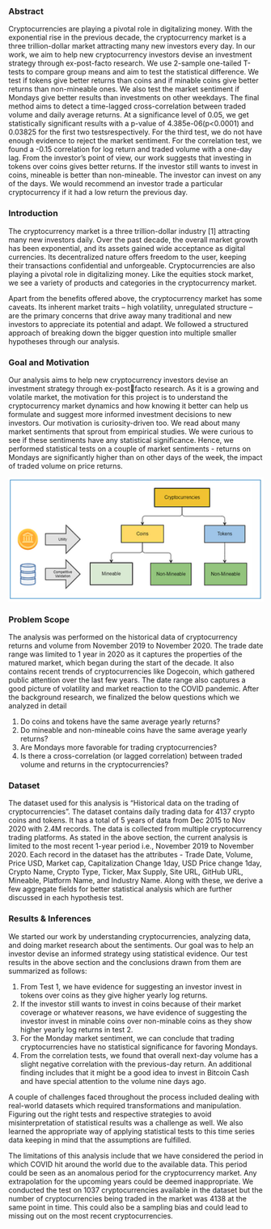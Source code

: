 ### Abstract

Cryptocurrencies are playing a pivotal role in digitalizing money. With the exponential rise in the previous decade, the cryptocurrency market is a three trillion-dollar market attracting many new investors every day. In our work, we aim to help new cryptocurrency investors devise an investment strategy through ex-post-facto research. We use 2-sample one-tailed T-tests to compare group means and aim to test the statistical difference. We test if tokens give better returns than coins and if minable coins give better  returns than non-mineable ones. We also test the market sentiment if Mondays give better results than  investments on other weekdays. The final method aims to detect a time-lagged cross-correlation between  traded volume and daily average returns. At a significance level of 0.05, we get statistically significant results with a p-value of 4.385e-06(p<0.0001) and 0.03825 for the first two testsrespectively. For the third  test, we do not have enough evidence to reject the market sentiment. For the correlation test, we found  a -0.15 correlation for log return and traded volume with a one-day lag. From the investor’s point of view, our work suggests that investing in tokens over coins gives better returns. If the investor still wants to invest in coins, mineable is better than non-mineable. The investor can invest on any of the days. We  would recommend an investor trade a particular cryptocurrency if it had a low return the previous day.


### Introduction
The cryptocurrency market is a three trillion-dollar industry [1] attracting many new investors daily. Over the past decade, the overall market growth has been exponential, and its assets gained wide acceptance as digital currencies. Its decentralized nature offers freedom to the user, keeping their transactions 
confidential and unforgeable. Cryptocurrencies are also playing a pivotal role in digitalizing money. Like  the equities stock market, we see a variety of products and categories in the cryptocurrency market. 

Apart from the benefits offered above, the cryptocurrency market has some caveats. Its inherent market  traits – high volatility, unregulated structure – are the primary concerns that drive away many traditional and new investors to appreciate its potential and adapt. We followed a structured approach of breaking down the bigger question into multiple smaller hypotheses through our analysis.

### Goal and Motivation
Our analysis aims to help new cryptocurrency investors devise an investment strategy through ex-postfacto research. As it is a growing and volatile market, the motivation for this project is to understand the cryptocurrency market dynamics and how knowing it better can help us formulate and suggest more 
informed investment decisions to new investors. Our motivation is curiosity-driven too. We read about many market sentiments that sprout from  empirical studies. We were curious to see if these sentiments have any statistical significance. Hence, we  performed statistical tests on a couple of market sentiments - returns on Mondays are significantly higher than on other days of the week, the impact of traded volume on price returns.

![flowchart](/Documentation/Cryptocurrency.PNG)

### Problem Scope
The analysis was performed on the historical data of cryptocurrency returns and volume from November  2019 to November 2020. The trade date range was limited to 1 year in 2020 as it captures the properties of the matured market, which began during the start of the decade. It also contains recent trends of cryptocurrencies like Dogecoin, which gathered public attention over the last few years. The date range also captures a good picture of volatility and market reaction to the COVID pandemic.
After the background research, we finalized the below questions which we analyzed in detail 

1. Do coins and tokens have the same average yearly returns?
2. Do mineable and non-mineable coins have the same average yearly returns?
3. Are Mondays more favorable for trading cryptocurrencies?
4. Is there a cross-correlation (or lagged correlation) between traded volume and returns in the cryptocurrencies?

### Dataset 
The dataset used for this analysis is “Historical data on the trading of cryptocurrencies”. The dataset contains daily trading data for 4137 crypto coins and tokens. It has a total of 5 years of data from Dec 2015 to Nov 2020 with 2.4M records. The data is collected from multiple cryptocurrency trading platforms. As stated in the above section, the current analysis is limited to the most recent 1-year period i.e., November 2019 to November 2020. Each record in the dataset has the attributes - Trade Date,  Volume, Price USD, Market cap, Capitalization Change 1day, USD Price change 1day, Crypto Name, Crypto Type, Ticker, Max Supply, Site URL, GitHub URL, Mineable, Platform Name, and Industry Name. Along with  these, we derive a few aggregate fields for better statistical analysis which are further discussed in each hypothesis test.

### Results & Inferences
We started our work by understanding cryptocurrencies, analyzing data, and doing market research about the sentiments. Our goal was to help an investor devise an informed strategy using statistical evidence. Our test results in the above section and the conclusions drawn from them are summarized as follows:
1. From Test 1, we have evidence for suggesting an investor invest in tokens over coins as they give higher yearly log returns.
2. If the investor still wants to invest in coins because of their market coverage or whatever reasons, we  have evidence of suggesting the investor invest in minable coins over non-minable coins as they show higher yearly log returns in test 2.
3. For the Monday market sentiment, we can conclude that trading cryptocurrencies have no statistical significance for favoring Mondays. 
4. From the correlation tests, we found that overall next-day volume has a slight negative correlation with  the previous-day return. An additional finding includes that it might be a good idea to invest in Bitcoin Cash and have special attention to the volume nine days ago.

A couple of challenges faced throughout the process included dealing with real-world datasets which required transformations and manipulation. Figuring out the right tests and respective strategies to avoid misinterpretation of statistical results was a challenge as well. We also learned the appropriate way of applying statistical tests to this time series data keeping in mind that the assumptions are fulfilled. 

The limitations of this analysis include that we have considered the period in which COVID hit around the world due to the available data. This period could be seen as an anomalous period for the cryptocurrency market. Any extrapolation for the upcoming years could be deemed inappropriate. We conducted the test  on 1037 cryptocurrencies available in the dataset but the number of cryptocurrencies being traded in the market was 4138 at the same point in time. This could also be a sampling bias and could lead to missing out on the most recent cryptocurrencies.
